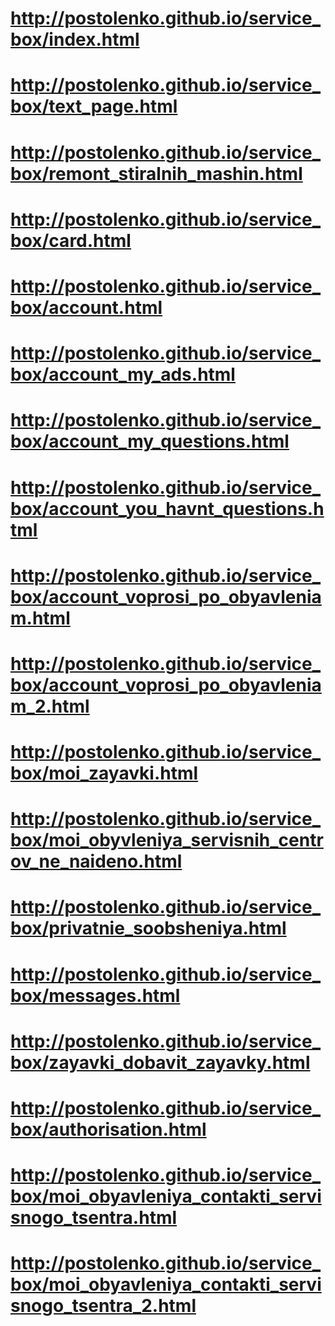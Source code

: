 # http://postolenko.github.io/service_box/index.html
# http://postolenko.github.io/service_box/text_page.html
# http://postolenko.github.io/service_box/remont_stiralnih_mashin.html
# http://postolenko.github.io/service_box/card.html
# http://postolenko.github.io/service_box/account.html
# http://postolenko.github.io/service_box/account_my_ads.html
# http://postolenko.github.io/service_box/account_my_questions.html
# http://postolenko.github.io/service_box/account_you_havnt_questions.html
# http://postolenko.github.io/service_box/account_voprosi_po_obyavleniam.html
# http://postolenko.github.io/service_box/account_voprosi_po_obyavleniam_2.html
# http://postolenko.github.io/service_box/moi_zayavki.html
# http://postolenko.github.io/service_box/moi_obyvleniya_servisnih_centrov_ne_naideno.html
# http://postolenko.github.io/service_box/privatnie_soobsheniya.html
# http://postolenko.github.io/service_box/messages.html
# http://postolenko.github.io/service_box/zayavki_dobavit_zayavky.html
# http://postolenko.github.io/service_box/authorisation.html
# http://postolenko.github.io/service_box/moi_obyavleniya_contakti_servisnogo_tsentra.html
# http://postolenko.github.io/service_box/moi_obyavleniya_contakti_servisnogo_tsentra_2.html